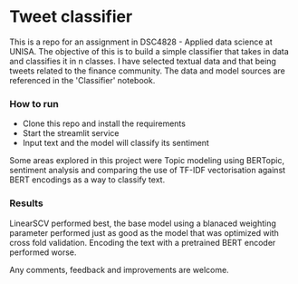 # Tweet classifier 
This is a repo for an assignment in DSC4828 - Applied data science at UNISA. The objective of this is to build a simple classifier that takes in data and classifies it in n classes. I have selected textual data and that being tweets related to the finance community. The data and model sources are referenced in the 'Classifier' notebook.

### How to run
- Clone this repo and install the requirements
- Start the streamlit service
- Input text and the model will classify its sentiment

Some areas explored in this project were Topic modeling using BERTopic, sentiment analysis and comparing the use of TF-IDF vectorisation against BERT encodings as a way to classify text. 

### Results
LinearSCV performed best, the base model using a blanaced weighting parameter performed just as good as the model that was optimized with cross fold validation. Encoding the text with a pretrained BERT encoder performed worse.

Any comments, feedback and improvements are welcome. 
